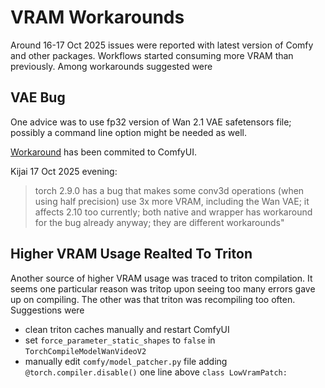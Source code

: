 # VRAM Workarounds

Around 16-17 Oct 2025 issues were reported with latest version of Comfy and other packages. Workflows started consuming more VRAM than previously. Among workarounds suggested were

## VAE Bug

One advice was to use fp32 version of Wan 2.1 VAE safetensors file; possibly a command line option might be needed as well.

[Workaround](https://github.com/comfyanonymous/ComfyUI/commit/19b466160c1cd43f707769adef6f8ed6e9fd50bf) has been commited to ComfyUI.

Kijai 17 Oct 2025 evening:
> torch 2.9.0 has a bug that makes some conv3d operations (when using half precision) use 3x more VRAM, including the Wan VAE;
> it affects 2.10 too currently;
> both native and wrapper has workaround for the bug already anyway; they are different workarounds"

## Higher VRAM Usage Realted To Triton

Another source of higher VRAM usage was traced to triton compilation. It seems one particular reason was tritop upon seeing too many errors gave up on compiling. The other was that triton was recompiling too often. Suggestions were

* clean triton caches manually and restart ComfyUI
* set `force_parameter_static_shapes` to `false` in `TorchCompileModelWanVideoV2`
* manually edit `comfy/model_patcher.py` file adding `@torch.compiler.disable()` one line above `class LowVramPatch:`
